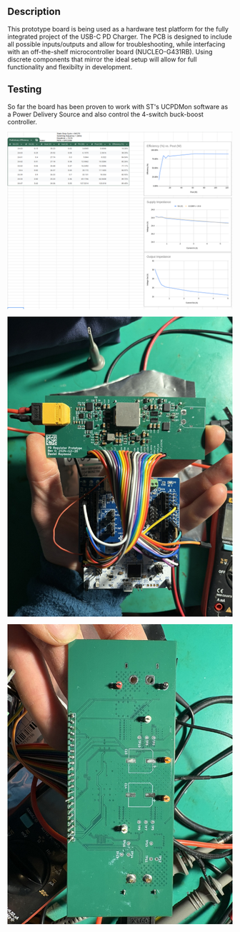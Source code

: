 ## Description
This prototype board is being used as a hardware test platform for the fully integrated project of the USB-C PD Charger. The PCB is designed to include all possible inputs/outputs and allow for troubleshooting, while interfacing with an off-the-shelf microcontroller board (NUCLEO-G431RB). Using discrete components that mirror the ideal setup will allow for full functionality and flexibilty in development.
## Testing
So far the board has been proven to work with ST's UCPDMon software as a Power Delivery Source and also control the 4-switch buck-boost controller.

![Efficiency curve](Media/excel_screenshot.png)

![Top of board](Media/IMG_0329.JPEG)

![Bottom of board](Media/IMG_0330.JPEG)
